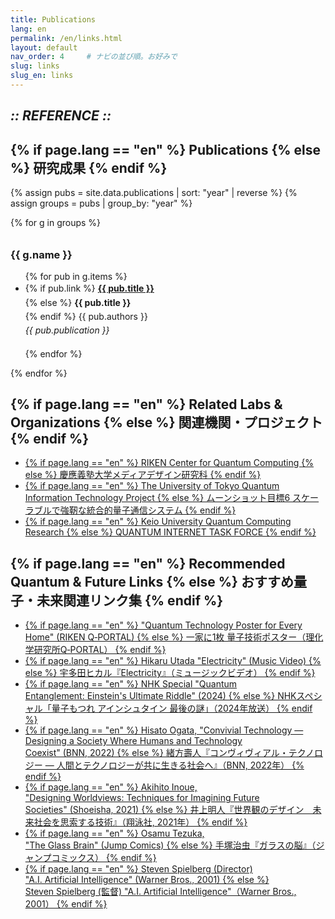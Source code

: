 ```yaml
---
title: Publications
lang: en
permalink: /en/links.html
layout: default
nav_order: 4     # ナビの並び順。お好みで
slug: links
slug_en: links
---
```


<style>
.pub-list li {
  margin-bottom: 1.2em;
  line-height: 1.6;
}
.pub-year {
  margin-top: 2em;
}
</style>

<section class="hero" data-reveal>
  <h1 class="chapter glitch" data-shadow="Chapter IV :: LINKS ::">
    <em>:: REFERENCE ::</em>
  </h1>
</section>

<section class="publications" data-reveal>
  <h2 class="chapter" data-shadow="Publications">
    <span>
      {% if page.lang == "en" %}
        Publications
      {% else %}
        研究成果
      {% endif %}
    </span>
  </h2>

  {% assign pubs = site.data.publications | sort: "year" | reverse %}
  {% assign groups = pubs | group_by: "year" %}

  {% for g in groups %}
    <h3 class="pub-year">{{ g.name }}</h3>
    <ul class="pub-list">
    {% for pub in g.items %}
      <li>
        {% if pub.link %}
          <strong class="pub-title"><a href="{{ pub.link }}" target="_blank" rel="noopener">{{ pub.title }}</a></strong><br/>
        {% else %}
          <strong class="pub-title">{{ pub.title }}</strong><br/>
        {% endif %}
        <span class="pub-authors">{{ pub.authors }}</span><br/>
        <em class="pub-venue">{{ pub.publication }}</em>
      </li>
    {% endfor %}
    </ul>
  {% endfor %}
</section>

<section class="related-orgs" data-reveal>
  <h2 class="chapter" data-shadow="Related Labs & Organizations">
    <span>
      {% if page.lang == "en" %}
        Related Labs & Organizations
      {% else %}
        関連機関・プロジェクト
      {% endif %}
    </span>
  </h2>
  <ul class="org-list">
    <li><a href="https://www.kmd.keio.ac.jp/" target="_blank" rel="noopener">
      {% if page.lang == "en" %}
        RIKEN Center for Quantum Computing
      {% else %}
        慶應義塾大学メディアデザイン研究科
      {% endif %}
    </a></li>
    <li><a href="https://www.jst.go.jp/moonshot/program/goal6/6C_nagayama.html" target="_blank" rel="noopener">
      {% if page.lang == "en" %}
        The University of Tokyo Quantum Information Technology Project
      {% else %}
        ムーンショット目標6 スケーラブルで強靭な統合的量子通信システム
      {% endif %}
    </a></li>
    <li><a href="https://qitf.org/" target="_blank" rel="noopener">
      {% if page.lang == "en" %}
        Keio University Quantum Computing Research
      {% else %}
        QUANTUM INTERNET TASK FORCE
      {% endif %}
    </a></li>
    <!-- 必要に応じて追加 -->
  </ul>
</section>

<section class="recommended-links" data-reveal>
  <h2 class="chapter" data-shadow="Recommended Quantum & Future Links">
    <span>
      {% if page.lang == "en" %}
        Recommended Quantum & Future Links
      {% else %}
        おすすめ量子・未来関連リンク集
      {% endif %}
    </span>
  </h2>
<ul class="link-list">
  <li>
    <a href="https://q-portal.riken.jp/poster-quantum/" target="_blank" rel="noopener">
      {% if page.lang == "en" %}
        "Quantum Technology Poster for Every Home" (RIKEN Q‑PORTAL)
      {% else %}
        一家に1枚 量子技術ポスター（理化学研究所Q‑PORTAL）
      {% endif %}
    </a>
  </li>
  <li>
    <a href="https://youtu.be/9Ef8ZId58WY?si=vsv0n-jMd4pRGDGW" target="_blank" rel="noopener">
      {% if page.lang == "en" %}
        Hikaru Utada "Electricity" (Music Video)
      {% else %}
        宇多田ヒカル『Electricity』（ミュージックビデオ）
      {% endif %}
    </a>
  </li>
  <li>
    <a href="https://www.nhk.jp/p/special/ts/2NY2QQLPM3/episode/te/BX6PWY3N59/" target="_blank" rel="noopener">
      {% if page.lang == "en" %}
        NHK Special "Quantum Entanglement: Einstein's Ultimate Riddle" (2024)
      {% else %}
        NHKスペシャル「量子もつれ アインシュタイン 最後の謎」（2024年放送）
      {% endif %}
    </a>
  </li>
  <li>
    <a href="https://bnn.co.jp/products/9784802511964" target="_blank" rel="noopener">
      {% if page.lang == "en" %}
        Hisato Ogata, "Convivial Technology — Designing a Society Where Humans and Technology Coexist" (BNN, 2022)
      {% else %}
        緒方壽人『コンヴィヴィアル・テクノロジー — 人間とテクノロジーが共に生きる社会へ』（BNN, 2022年）
      {% endif %}
    </a>
  </li>
  <li>
    <a href="https://book.cm-marketing.jp/books/9784295410065/" target="_blank" rel="noopener">
      {% if page.lang == "en" %}
        Akihito Inoue, "Designing Worldviews: Techniques for Imagining Future Societies" (Shoeisha, 2021)
      {% else %}
        井上明人『世界観のデザイン　未来社会を思索する技術』（翔泳社, 2021年）
      {% endif %}
    </a>
  </li>
  <li>
    <a href="https://www.amazon.co.jp/dp/4088727754" target="_blank" rel="noopener">
      {% if page.lang == "en" %}
        Osamu Tezuka, "The Glass Brain" (Jump Comics)
      {% else %}
        手塚治虫『ガラスの脳』（ジャンプコミックス）
      {% endif %}
    </a>
  </li>
  <li>
    <a href="https://www.imdb.com/title/tt0212720/" target="_blank" rel="noopener">
      {% if page.lang == "en" %}
        Steven Spielberg (Director) "A.I. Artificial Intelligence" (Warner Bros., 2001)
      {% else %}
        Steven Spielberg (監督) "A.I. Artificial Intelligence"（Warner Bros., 2001）
      {% endif %}
    </a>
  </li>
</ul>
</section>